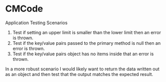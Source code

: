 # CMCode
Application Testing Scenarios

1.	Test if setting an upper limit is smaller than the lower limit then an error is thrown.
2.	Test if the key/value pairs passed to the primary method is null then an error is thrown.
3.	Test if the key/value pairs object has no items inside that an error is thrown.

In a more robust scenario I would likely want to return the data written out as an object and then test that the output matches the expected result.
